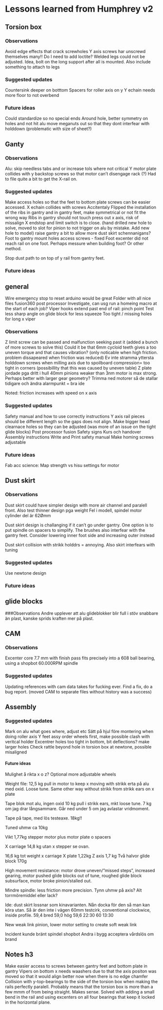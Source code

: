 # Lessons learned from Humphrey v2

## Torsion box



### Observations
Avoid edge effects that crack screwholes
Y axis screws har unscrewd themselves many!! Do I need to add loctite?
Welded legs could not be adjusted. Idea, bolt on the long support after all is mounted. Also include something to attach to legs

### Suggested updates
Countersink deeper on botttom
Spacers for roller axis on y
Y echain needs more floor to not overbend
### Future ideas
Could standardize so no special ends
Around hole, better symmetry on holes and not hit alu
 move meganuts out so that they dont interfear with holddown (problematic with size of sheet?)
## Ganty

### Observations
Alu: skip needless tabs and or increase tols where not critical
Y motor plate collides with y backstop screws so that motor can’t disengage rack (?)
Had to file quite a bit to get the X-rail on. 
### Suggested updates
Make access holes so that the feet to bottom plate screws can be easier accessed.
X echain collides with screws
Accitentaly Flipped the installation of the ribs in gantry and in gantry feet, make symmetrical or not fit the wrong way
Ribs in gantry should not touch press out x axis, risk of missalign
X endstop and limit switch is to close. (hand drilled new hole to solve, moved to slot for pinion to not trigger on alu by mistake. Add new hole to model)
raise gantry a bit to allow more dust skirt schennanigans?
Foot to gantry mount holes access screws - fixed
Foot excenter did not reach rail on one foot. Perhaps messure when building foot? Or other method.


Stop dust path to on top of y rail from gantry feet.

### Future ideas

## general
Wire emergency stop to reset arduino would be great
Folder with all nice files 
fusion360 post processor
Investigate, can usg run a homeing macro at the start of each job?
Viper hooks extend past end of rail: pinch point
Test less sharp angle on glide block for less squeeze
Too tight / missing holes for long x viper
### Observations
Z limit screw can be passed and malfunction seeking past it (added a bunch of more screws to solve this)
Could it be that 6mm cycloid teeth gives a too uneven torque and that causes vibration? (only noticable when high friction. problem dissapeared when friction was reduced)
Ev inte stramma yttersta holddown screws when milling axis due to spoilboard compression= too tight in corners (possibillity that this was caused by uneven table)
Z plate jordade pga dritt i hull
40mm pinions weaker than 3nm motor is max strong. Perhaps better with larger gear geometry? Trimma ned motorer så de stallar tidigare och ändra alarmpunkt = bra ide



Noted: friction increases with speed on x axis
### Suggested updates
Safety manual and how to use correctly instructions
Y axis rail pieces should be different length so the gaps does not align. Make bigger head clearnace holes so they can be adjusted (was more of an issue on the tight glide blocks)
Post processor fusion
Safety signs
Kurs och handover
Assembly instructions
Write and Print safety manual
Make homing screws adjustable

### Future ideas


Fab acc science:
Map strength vs hisu settings for motor 
## Dust skirt

### Observations
Dust skirt could have simpler design with more air channel and paralell front. Also test thinner design pga weight
Fel i modell, spindel motor cylinder del är 62Ømm

Dust skirt design is challanging if it can’t go under gantry. One option is to put spindle on spacers to simplify. The brushes also interfear with the gantry feet. Consider lowering inner foot side and increasing outer instead


Dust skirt collision with strikk holddrs = annoying. Also skirt interfears with tuning 
### Suggested updates
Use newtone design
### Future ideas


## glide blocks

###Observations
Andre upplever att alu glideblokker blir full i stöv snabbare än plast, kanske sprids kraften mer på plast.



## CAM

### Observations


Excenter core 7.7 mm with finish pass fits precisely into a 608 ball bearing, using a shopbot 60.000RPM spindle


### Suggested updates
Updating references with cam data takes for fucking ever. Find a fix, do a bug report. (moved CAM to separate files without history was a success)


## Assembly

### Suggested updates
Mark on alu what goes where, adjust etc
Sätt på hjul före montering when doing roller axis
Y feet assy order wheels first, make possible clash with veritcal holder
Excentrer holes too tight in bottom, bit deflections? make larger holes
Check rattle beyond hole in torsion box at newtone, possible misaligned
#### Future ideas
Mulighet å rikta x o z? Optional more adjustable wheels




Weight file:
12,5 kg pull in motor to keep x moving with strikk erta på alu med oxid. Loose tune. Same other way without strikk from strikk ears on x plate

Tape blok mot alu, ingen oxid 10 kg pull i strikk ears, mkt loose tune. 7 kg om jag drar långsammare. Går ned under 5 om jag avlastar vridmoment.

Tape på tape, med lös testeaxe. 18kg!!

Tuned uhmw ca 10kg

Vikt 1,77kg stepper motor plus motor plate o spacers

X carriage 14,8 kg utan x stepper se ovan.

16,6 kg tot weight x carriage
X plate 1,22kg
Z axis 1,7 kg
Två halvor glide block 170g

High movement resistance: motor drove uneven/”missed steps”, increased gearing, motor pushed glide blocks out of tune, roughed glide block subsurface, motor broke pinion/stalled out. 

Mindre spindle: less friction more precision.
Tynn uhmw på axis? Alt torrmöremiddel eller lack?

Ide: dust skirt lossnar som kinavarianten. Nån docka för den så man kan köra utan. Så är den inte i vägen
60mm testcirk, conventional clockwice, inside profile.
59,4 bred
59,0 hög
59,6 22:30
60 13:30

New weak link pinion, lower motor setting to create soft weak link

Incident kunde bränt spindel shopbot 
Andra i bygg acceptera vårdslös om brand

## Notes h3

Make easier access to screws between gantry feet and bottom plate in gantry
Vipers on bottom x needs waashers due to that the axis positon was moved so that it would align better now when there is no edge chamfer
Collision with y-top-bearings to the side of the torsion box when making the rails perfectly paralell. Probably means that the torsion box is more than a few mmm of from being straight. Makes sense. Solved with adding a small bend in the rail and using excenters on all four bearings that keep it locked in the horizontal plane. 

